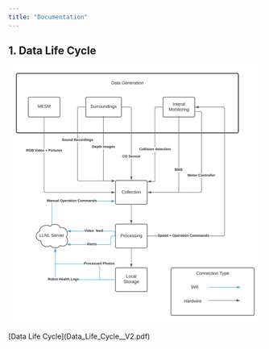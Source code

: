 ```yaml
---
title: "Documentation"
---
```


## 1. Data Life Cycle

<p align="center">
  <img src="photos/Data Life Cycle Diagram.png" />
</p>
[Data Life Cycle](Data_Life_Cycle__V2.pdf)
